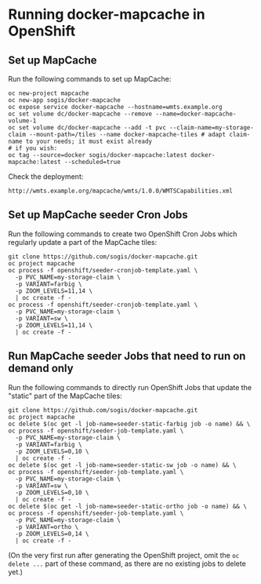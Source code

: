 # Running docker-mapcache in OpenShift

## Set up MapCache

Run the following commands to set up MapCache:
```
oc new-project mapcache
oc new-app sogis/docker-mapcache
oc expose service docker-mapcache --hostname=wmts.example.org
oc set volume dc/docker-mapcache --remove --name=docker-mapcache-volume-1
oc set volume dc/docker-mapcache --add -t pvc --claim-name=my-storage-claim --mount-path=/tiles --name docker-mapcache-tiles # adapt claim-name to your needs; it must exist already
# if you wish:
oc tag --source=docker sogis/docker-mapcache:latest docker-mapcache:latest --scheduled=true
```

Check the deployment:
```
http://wmts.example.org/mapcache/wmts/1.0.0/WMTSCapabilities.xml
```


## Set up MapCache seeder Cron Jobs

Run the following commands to create two OpenShift Cron Jobs which regularly update a part of the MapCache tiles:
```
git clone https://github.com/sogis/docker-mapcache.git
oc project mapcache
oc process -f openshift/seeder-cronjob-template.yaml \
  -p PVC_NAME=my-storage-claim \
  -p VARIANT=farbig \
  -p ZOOM_LEVELS=11,14 \
  | oc create -f -
oc process -f openshift/seeder-cronjob-template.yaml \
  -p PVC_NAME=my-storage-claim \
  -p VARIANT=sw \
  -p ZOOM_LEVELS=11,14 \
  | oc create -f -
```


## Run MapCache seeder Jobs that need to run on demand only

Run the following commands to directly run OpenShift Jobs that update the "static" part of the MapCache tiles:
```
git clone https://github.com/sogis/docker-mapcache.git
oc project mapcache
oc delete $(oc get -l job-name=seeder-static-farbig job -o name) && \
oc process -f openshift/seeder-job-template.yaml \
  -p PVC_NAME=my-storage-claim \
  -p VARIANT=farbig \
  -p ZOOM_LEVELS=0,10 \
  | oc create -f -
oc delete $(oc get -l job-name=seeder-static-sw job -o name) && \
oc process -f openshift/seeder-job-template.yaml \
  -p PVC_NAME=my-storage-claim \
  -p VARIANT=sw \
  -p ZOOM_LEVELS=0,10 \
  | oc create -f -
oc delete $(oc get -l job-name=seeder-static-ortho job -o name) && \
oc process -f openshift/seeder-job-template.yaml \
  -p PVC_NAME=my-storage-claim \
  -p VARIANT=ortho \
  -p ZOOM_LEVELS=0,14 \
  | oc create -f -
```

(On the very first run after generating the OpenShift project, omit the `oc delete ...` part of these command, as there are no existing jobs to delete yet.)